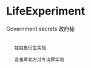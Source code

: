 # LifeExperiment

Government secrets
政府秘</br>
</br>

       娃娃鱼衍生实验
       
       含羞草北方过冬浇尿实验
       
</br>

